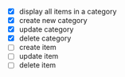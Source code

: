 - [x] display all items in a category
- [x] create new category
- [x] update category
- [x] delete category
- [ ] create item
- [ ] update item
- [ ] delete item
